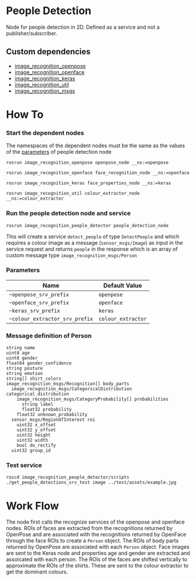 # People Detection
Node for people detection in 2D. Defined as a service and not a publisher/subscriber.

## Custom dependencies
- [image_recognition_openpose](https://github.com/tue-robotics/image_recognition/image_recognition_openpose)
- [image_recognition_openface](https://github.com/tue-robotics/image_recognition/image_recognition_openpose)
- [image_recognition_keras](https://github.com/tue-robotics/image_recognition/image_recognition_keras)
- [image_recognition_util](https://github.com/tue-robotics/image_recognition/image_recognition_util)
- [image_recognition_msgs](https://github.com/tue-robotics/image_recognition/image_recognition_msgs)

# How To
### Start the dependent nodes
The namespaces of the dependent nodes must be the same as the values of the [parameters](#parameters) of people detection node
```
rosrun image_recognition_openpose openpose_node __ns:=openpose

rosrun image_recognition_openface face_recognition_node __ns:=openface

rosrun image_recognition_keras face_properties_node __ns:=keras

rosrun image_recognition_util colour_extractor_node __ns:=colour_extractor
```

### Run the people detection node and service
```
rosrun image_recognition_people_detector people_detection_node
```
This will create a service `detect_people` of type `DetectPeople` and which requires a colour image as a message
(`sensor_msgs/Image`) as input in the service request and returns `people` in the response which is an array of
custom message type `image_recognition_msgs/Person`

### Parameters
| Name                           | Default Value      |
|--------------------------------|--------------------|
| `~openpose_srv_prefix`         | `openpose`         |
| `~openface_srv_prefix`         | `openface`         |
| `~keras_srv_prefix`            | `keras`            |
| `~colour_extractor_srv_prefix` | `colour_extractor` |

### Message definition of Person
```
string name
uint8 age
uint8 gender
float64 gender_confidence
string posture
string emotion
string[] shirt_colors
image_recognition_msgs/Recognition[] body_parts
  image_recognition_msgs/CategoricalDistribution categorical_distribution
    image_recognition_msgs/CategoryProbability[] probabilities
      string label
      float32 probability
    float32 unknown_probability
  sensor_msgs/RegionOfInterest roi
    uint32 x_offset
    uint32 y_offset
    uint32 height
    uint32 width
    bool do_rectify
  uint32 group_id
```
### Test service
```
roscd image_recognition_people_detector/scripts
./get_people_detections_srv_test image ../test/assets/example.jpg
```

# Work Flow
The node first calls the recognize services of the openpose and openface nodes. ROIs of faces are extracted from the recognitions returned by OpenPose and are associated with the recognitions returned by OpenFace through the face ROIs to create a `Person` object. The ROIs of body parts returned by OpenPose are associated with each `Person` object. Face images are sent to the Keras node and properties age and gender are extracted and assoicated with each person. The ROIs of the faces are shifted vertically to approximate the ROIs of the shirts. These are sent to the colour extractor to get the dominant colours.
